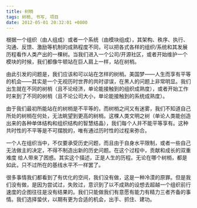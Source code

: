 ```yaml
---
title: 树梢
tags: 树梢, 书写, 项目
date: 2012-05-01 20:32:01 +0800
---
```



根据一个组织（由人组成）或者一个系统（由模块组成），其架构、秩序、执行、沟通、反馈、激励等机制的成熟程度不同，可以把各式各样的组织/系统和其发展历程看作人类产出的一棵树。当我们进入一个公司/开源社区，或者开始维护一个模块的时候，我们都像牛顿站在巨人肩上一样，站在树梢。

由此引发的问题是，我们应该和可以站在怎样的树梢。美国梦——人生而享有平等的机会——其实是一个无视历时世界的共时谬误，在黑人的问题上非常明显。我们出生就在不同的树梢（且不论经济，单论能接触到的组织成熟度），或者开始工作时来到了不同的树梢（且不论公司大小，单论能接触到的系统成熟度）。

由于我们最初所能站在的树梢是不平等的，而树梢之间又有迷雾，我们不知道自己所处的树梢在何处，无法眺望到更高的树梢。这棵人类文明之树（单论人类能创造出来的各种单体结构和组织结构的智慧结晶），我们每个人并不能平等享有。这种共时性的不平等是不可摆脱的，唯有通过历时性的过程来弥合。

一个人在组织当中，不仅要承受历史问题，而且由于自身水平限制，或者一些自己无法做主的决定，不得不制造出新的历史问题。在这个过程中，贡献和成长的双重难度 给人带来了困惑。其实这个描述，正是人生的历程。无论在哪个树梢，都是如此，只不过所在的基线水平不一样罢了。

很多事情我们都看到了有优化的空间，我们没有做，这是一种冷漠的原罪。但是我们没有做，是因为尝试过，失败过，意识到了以不成熟的设想去超越一个组织前行速度的企图往往是没有结果的。我们只能做我们有意愿有能力有精力三者齐备的事情。我们选择蛰伏，以期有更为合适的机会，出手、抓住、建功。

